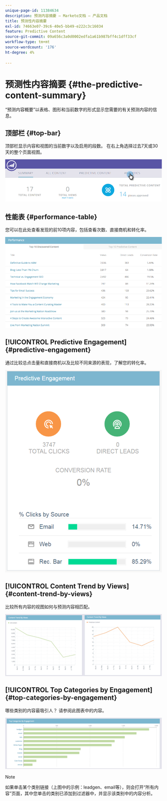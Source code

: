 ```yaml
---
unique-page-id: 11384634
description: 预测内容摘要 — Marketo文档 — 产品文档
title: 预测性内容摘要
exl-id: 74663e07-39c6-40e5-bb49-e222c3c16034
feature: Predictive Content
source-git-commit: 09a656c3a0d0002edfa1a61b987bff4c1dff33cf
workflow-type: tm+mt
source-wordcount: '176'
ht-degree: 4%

---
```


# 预测性内容摘要 {#the-predictive-content-summary}

“预测内容概要”以表格、图形和当前数字的形式显示您需要的有关预测内容的信息。

## 顶部栏 {#top-bar}

顶部栏显示内容和视图的当前数字以及启用的段数。 在右上角选择过去7天或30天的整个页面视图。

![](assets/image2017-10-17-14-3a10-3a22.png)

## 性能表 {#performance-table}

您可以在此处查看发现的前10项内容，包括查看次数、直接商机和转化率。

![](assets/image2017-10-3-10-3a4-3a40.png)

## [!UICONTROL Predictive Engagement] {#predictive-engagement}

通过比较总点击量和直接商机以及比较不同来源的表现，了解您的转化率。

![](assets/predictive-engagement-actual.png)

## [!UICONTROL Content Trend by Views]  {#content-trend-by-views}

比较所有内容的视图如何与预测内容相匹配。

![](assets/4.png)

## [!UICONTROL Top Categories by Engagement] {#top-categories-by-engagement}

哪些类别的内容最吸引人？ 请参阅此图表中的内容。

![](assets/5.png)

>[!NOTE]
>
>如果单击某个类别链接（上图中的示例：leadgen、email等），则会打开“所有内容”页面，其中您单击的类别已添加到过滤器中，并显示该类别中的内容分析。
